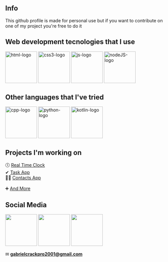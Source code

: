 <!-- Icons CDN -->
<link rel="stylesheet" href="https://use.fontawesome.com/releases/v5.15.1/css/all.css" integrity="sha384-vp86vTRFVJgpjF9jiIGPEEqYqlDwgyBgEF109VFjmqGmIY/Y4HV4d3Gp2irVfcrp" crossorigin="anonymous">

## Info

This github profile is made for personal use but if you want to contribute on one of my project you're free to do it

## Web development tecnologies that I use

<a href="#"><img src="https://cdn1.iconfinder.com/data/icons/logotypes/32/badge-html-5-512.png" alt="html-logo" height="100px" width="100px"></a>
<a href="#"><img src="https://maxcdn.icons8.com/Share/icon/Logos/css31600.png" alt="css3-logo" height="100px" width="100px"></a>
<a href="#"><img src="https://clipartsworld.com/images/javascript-icon-png.png" alt="js-logo" height="100px" width="100px"></a>
<a href="#"><img src="https://firebearstudio.com/blog/wp-content/uploads/2015/10/Node-e1443953851722.png" alt="nodeJS-logo" height="100px" width="100px"></a>

## Other languages that I've tried

<a href="#"><img src="https://sdtimes.com/wp-content/uploads/2018/03/cpppp.png" alt="cpp-logo" height="100px" width="100px"></a>
<a href="#"><img src="https://www.freepngimg.com/download/android/72537-icons-python-programming-computer-social-tutorial.png" alt="python-logo" height="100px" width="100px"></a>
<a href="#"><img src="https://download.logo.wine/logo/Kotlin_(programming_language)/Kotlin_(programming_language)-Logo.wine.png" alt="kotlin-logo" height="100px" width="100px"></a>

## Projects I'm working on

🕔 <a href="https://github.com/GabrielCrackPro/RealTime-Clock" target="blank">Real Time Clock</a>
<br>
✔ <a href="https://github.com/GabrielCrackPro/JS-Task-App-v2.0" target="blank">Task App</a>
<br>
🙍‍♂️ <a href="https://github.com/GabrielCrackPro/JS-Contacts-App" target="blank">Contacts App</a>
<br>
<br>
➕ <a href="github.com/GabrielCrackPro" target="blank">And More</a>

## Social Media

<a href="https://www.twitter.com/Gabrielcrackpro" target="blank"><img src ="https://bizzexpose.co.za/wp-content/uploads/2018/04/twitter.png" height="100px" width="100px"></a>
<a href="https://www.facebook.com/gabriel.vargasreyes.5" target="blank"><img src="https://upload.wikimedia.org/wikipedia/commons/thumb/f/fb/Facebook_icon_2013.svg/1200px-Facebook_icon_2013.svg.png" height="100px" width="100px"></a>
<a href="https://www.reddit.com/user/gabrielvr01" target="blank"><img src="https://external-preview.redd.it/iDdntscPf-nfWKqzHRGFmhVxZm4hZgaKe5oyFws-yzA.png?width=720&auto=webp&s=be9d031a2551b47bcd40ec45feec636d42a32127" height="100px" width="100px"></a>

✉ **gabrielcrackpro2001@gmail.com**
